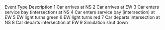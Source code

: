 Event Type                      Description
1                               Car arrives at NS
2                               Car arrives at EW
3                               Car enters service bay (intersection) at NS
4                               Car enters service bay (intersection) at EW
5                               EW light turns green
6                               EW light turns red
7                               Car departs intersection at NS
8                               Car departs intersection at EW
9                               Simulation shut down
